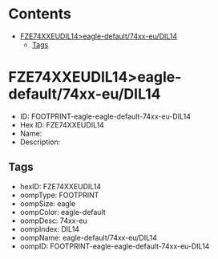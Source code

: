



Contents
========

* [FZE74XXEUDIL14>eagle-default/74xx-eu/DIL14](#fze74xxeudil14eagle-default74xx-eudil14)
	* [Tags](#tags)

# FZE74XXEUDIL14>eagle-default/74xx-eu/DIL14

- ID: FOOTPRINT-eagle-eagle-default-74xx-eu-DIL14
- Hex ID: FZE74XXEUDIL14
- Name: 
- Description: 

## Tags

- hexID: FZE74XXEUDIL14
- oompType: FOOTPRINT
- oompSize: eagle
- oompColor: eagle-default
- oompDesc: 74xx-eu
- oompIndex: DIL14
- oompName: eagle-default/74xx-eu/DIL14
- oompID: FOOTPRINT-eagle-eagle-default-74xx-eu-DIL14
